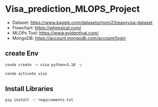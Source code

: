 # Visa_prediction_MLOPS_Project

- Dataset: https://www.kaggle.com/datasets/moro23/easyvisa-dataset
- Flowchart: https://whimsical.com/
- MLOPs Tool: https://www.evidentlyai.com/
- MongoDB: https://account.mongodb.com/account/login

## create Env

```bash
conda create -n visa python=3.10 -y
```

```bash
conda activate visa
```
## Install Libraries

```bash
pip install -r requirements.txt
```
